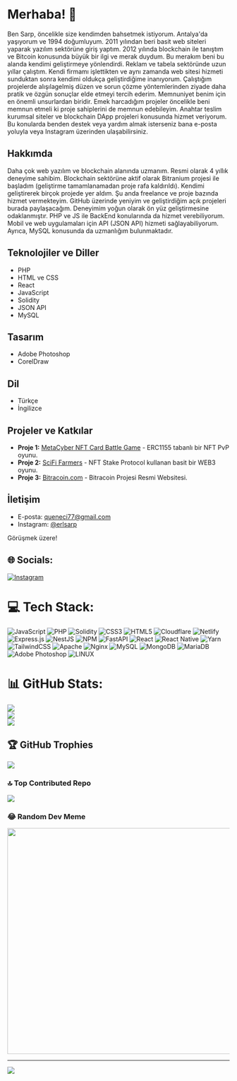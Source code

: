 # Merhaba! 👋

Ben Sarp, öncelikle size kendimden bahsetmek istiyorum. Antalya'da yaşıyorum ve 1994 doğumluyum. 2011 yılından beri basit web siteleri yaparak yazılım sektörüne giriş yaptım. 2012 yılında blockchain ile tanıştım ve Bitcoin konusunda büyük bir ilgi ve merak duydum. Bu merakım beni bu alanda kendimi geliştirmeye yönlendirdi. Reklam ve tabela sektöründe uzun yıllar çalıştım. Kendi firmamı işlettikten ve aynı zamanda web sitesi hizmeti sunduktan sonra kendimi oldukça geliştirdiğime inanıyorum. Çalıştığım projelerde alışılagelmiş düzen ve sorun çözme yöntemlerinden ziyade daha pratik ve özgün sonuçlar elde etmeyi tercih ederim. Memnuniyet benim için en önemli unsurlardan biridir. Emek harcadığım projeler öncelikle beni memnun etmeli ki proje sahiplerini de memnun edebileyim. Anahtar teslim kurumsal siteler ve blockchain DApp projeleri konusunda hizmet veriyorum. Bu konularda benden destek veya yardım almak isterseniz bana e-posta yoluyla veya Instagram üzerinden ulaşabilirsiniz.

## Hakkımda
Daha çok web yazılım ve blockchain alanında uzmanım. Resmi olarak 4 yıllık deneyime sahibim. Blockchain sektörüne aktif olarak Bitranium projesi ile başladım (geliştirme tamamlanamadan proje rafa kaldırıldı). Kendimi geliştirerek birçok projede yer aldım. Şu anda freelance ve proje bazında hizmet vermekteyim. GitHub üzerinde yeniyim ve geliştirdiğim açık projeleri burada paylaşacağım. Deneyimim yoğun olarak ön yüz geliştirmesine odaklanmıştır. PHP ve JS ile BackEnd konularında da hizmet verebiliyorum. Mobil ve web uygulamaları için API (JSON API) hizmeti sağlayabiliyorum. Ayrıca, MySQL konusunda da uzmanlığım bulunmaktadır.

## Teknolojiler ve Diller
- PHP
- HTML ve CSS
- React
- JavaScript
- Solidity
- JSON API
- MySQL

## Tasarım
- Adobe Photoshop
- CorelDraw

## Dil
- Türkçe
- İngilizce

## Projeler ve Katkılar
- **Proje 1:** [MetaCyber NFT Card Battle Game](https://github.com/sarp07/NewNFT-CardGame) - ERC1155 tabanlı bir NFT PvP oyunu.
- **Proje 2:** [SciFi Farmers](https://github.com/sarp07/FarmerGame) - NFT Stake Protocol kullanan basit bir WEB3 oyunu.
- **Proje 3:** [Bitracoin.com](https://github.com/BITRATECH/Bitracoin.com) - Bitracoin Projesi Resmi Websitesi.

## İletişim
- E-posta: [queneci77@gmail.com](mailto:queneci77@gmail.com)
- Instagram: [@erlsarp](https://www.instagram.com/erlsarp/)

Görüşmek üzere!


## 🌐 Socials:
[![Instagram](https://img.shields.io/badge/Instagram-%23E4405F.svg?logo=Instagram&logoColor=white)](https://instagram.com/erlsarp) 

# 💻 Tech Stack:
![JavaScript](https://img.shields.io/badge/javascript-%23323330.svg?style=for-the-badge&logo=javascript&logoColor=%23F7DF1E) ![PHP](https://img.shields.io/badge/php-%23777BB4.svg?style=for-the-badge&logo=php&logoColor=white) ![Solidity](https://img.shields.io/badge/Solidity-%23363636.svg?style=for-the-badge&logo=solidity&logoColor=white) ![CSS3](https://img.shields.io/badge/css3-%231572B6.svg?style=for-the-badge&logo=css3&logoColor=white) ![HTML5](https://img.shields.io/badge/html5-%23E34F26.svg?style=for-the-badge&logo=html5&logoColor=white) ![Cloudflare](https://img.shields.io/badge/Cloudflare-F38020?style=for-the-badge&logo=Cloudflare&logoColor=white) ![Netlify](https://img.shields.io/badge/netlify-%23000000.svg?style=for-the-badge&logo=netlify&logoColor=#00C7B7) ![Express.js](https://img.shields.io/badge/express.js-%23404d59.svg?style=for-the-badge&logo=express&logoColor=%2361DAFB) ![NestJS](https://img.shields.io/badge/nestjs-%23E0234E.svg?style=for-the-badge&logo=nestjs&logoColor=white) ![NPM](https://img.shields.io/badge/NPM-%23000000.svg?style=for-the-badge&logo=npm&logoColor=white) ![FastAPI](https://img.shields.io/badge/FastAPI-005571?style=for-the-badge&logo=fastapi) ![React](https://img.shields.io/badge/react-%2320232a.svg?style=for-the-badge&logo=react&logoColor=%2361DAFB) ![React Native](https://img.shields.io/badge/react_native-%2320232a.svg?style=for-the-badge&logo=react&logoColor=%2361DAFB) ![Yarn](https://img.shields.io/badge/yarn-%232C8EBB.svg?style=for-the-badge&logo=yarn&logoColor=white) ![TailwindCSS](https://img.shields.io/badge/tailwindcss-%2338B2AC.svg?style=for-the-badge&logo=tailwind-css&logoColor=white) ![Apache](https://img.shields.io/badge/apache-%23D42029.svg?style=for-the-badge&logo=apache&logoColor=white) ![Nginx](https://img.shields.io/badge/nginx-%23009639.svg?style=for-the-badge&logo=nginx&logoColor=white) ![MySQL](https://img.shields.io/badge/mysql-%2300f.svg?style=for-the-badge&logo=mysql&logoColor=white) ![MongoDB](https://img.shields.io/badge/MongoDB-%234ea94b.svg?style=for-the-badge&logo=mongodb&logoColor=white) ![MariaDB](https://img.shields.io/badge/MariaDB-003545?style=for-the-badge&logo=mariadb&logoColor=white) ![Adobe Photoshop](https://img.shields.io/badge/adobephotoshop-%2331A8FF.svg?style=for-the-badge&logo=adobephotoshop&logoColor=white) ![LINUX](https://img.shields.io/badge/Linux-FCC624?style=for-the-badge&logo=linux&logoColor=black)
# 📊 GitHub Stats:
![](https://github-readme-stats.vercel.app/api?username=sarp07&theme=dark&hide_border=false&include_all_commits=true&count_private=false)<br/>
![](https://github-readme-streak-stats.herokuapp.com/?user=sarp07&theme=dark&hide_border=false)<br/>
![](https://github-readme-stats.vercel.app/api/top-langs/?username=sarp07&theme=dark&hide_border=false&include_all_commits=true&count_private=false&layout=compact)

## 🏆 GitHub Trophies
![](https://github-profile-trophy.vercel.app/?username=sarp07&theme=radical&no-frame=false&no-bg=true&margin-w=4)

### 🔝 Top Contributed Repo
![](https://github-contributor-stats.vercel.app/api?username=sarp07&limit=5&theme=dark&combine_all_yearly_contributions=true)

### 😂 Random Dev Meme
<img src="https://rm.up.railway.app/" width="512px"/>

---
[![](https://visitcount.itsvg.in/api?id=sarp07&icon=0&color=0)](https://visitcount.itsvg.in)

<!-- Proudly created with GPRM ( https://gprm.itsvg.in ) -->
